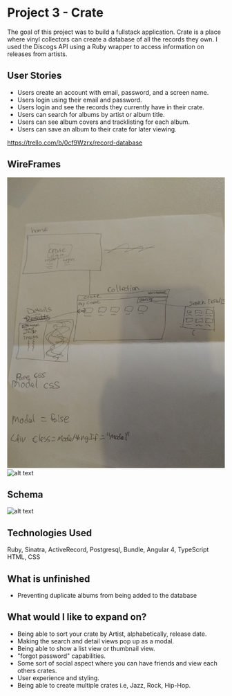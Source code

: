 # Project 3 - Crate

The goal of this project was to build a fullstack application.  Crate is a place where vinyl collectors can create a database of all the records they own.  I used the Discogs API using a Ruby wrapper to access information on releases from artists.

## User Stories

* Users create an account with email, password, and a screen name.
* Users login using their email and password.
* Users login and see the records they currently have in their crate.
* Users can search for albums by artist or album title.
* Users can see album covers and tracklisting for each album.
* Users can save an album to their crate for later viewing.

https://trello.com/b/0cf9Wzrx/record-database


## WireFrames

![screen shot](images/IMG_20170728_091400122.jpg "screenshot")
![alt text](https://photos.app.goo.gl/guqqVTpGXrDGjIAs1)

## Schema
![alt text](http://imgur.com/a/U6HSG)


## Technologies Used
Ruby, Sinatra, ActiveRecord, Postgresql, Bundle, Angular 4, TypeScript HTML, CSS

## What is unfinished
* Preventing duplicate albums from being added to the database


## What would I like to expand on?
* Being able to sort your crate by Artist, alphabetically, release date.
* Making the search and detail views pop up as a modal.
* Being able to show a list view or thumbnail view.
* "forgot password" capabilities.
* Some sort of social aspect where you can have friends and view each others crates.
* User experience and styling.
* Being able to create multiple crates i.e, Jazz, Rock, Hip-Hop.


